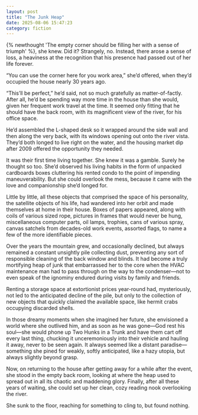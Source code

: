 ```yaml
---
layout: post
title: "The Junk Heap"
date: 2025-08-06 15:47:23
category: fiction
---
```


{% newthought 'The empty corner should be filling her with a sense of triumph' %}, she knew. Did it? Strangely, no. Instead, there arose a sense of loss, a heaviness at the recognition that his presence had passed out of her life forever.

“You can use the corner here for you work area,” she’d offered, when they’d occupied the house nearly 30 years ago.

<!--more-->

“This’ll be perfect,” he’d said, not so much gratefully as matter-of-factly. After all, he’d be spending way more time in the house than she would, given her frequent work travel at the time. It seemed only fitting that he should have the back room, with its magnificent view of the river, for his office space.

He’d assembled the L-shaped desk so it wrapped around the side wall and then along the very back, with its windows opening out onto the river vista. They’d both longed to live right on the water, and the housing market dip after 2009 offered the opportunity they needed.

It was their first time living together. She knew it was a gamble. Surely he thought so too. She’d observed his living habits in the form of unpacked cardboards boxes cluttering his rented condo to the point of impending maneuverability. But she could overlook the mess, because it came with the love and companionship she’d longed for.

Little by little, all these objects that comprised the space of his personality, the satellite objects of his life, had wandered into her orbit and made themselves at home in their house. Boxes of papers appeared, along with coils of various sized rope, pictures in frames that would never be hung, miscellaneous computer parts, oil lamps, trophies, cans of various spray, canvas satchels from decades-old work events, assorted flags, to name a few of the more identifiable pieces.

Over the years the mountain grew, and occasionally declined, but always remained a constant unsightly pile collecting dust, preventing any sort of responsible cleaning of the back window and blinds. It had become a truly mortifying heap of junk that embarrassed her to the core when the HVAC maintenance man had to pass through on the way to the condenser—not to even speak of the ignominy endured during visits by family and friends.

Renting a storage space at extortionist prices year-round had, mysteriously, not led to the anticipated decline of the pile, but only to the collection of new objects that quickly claimed the available space, like hermit crabs occupying discarded shells.

In those dreamy moments when she imagined her future, she envisioned a world where she outlived him, and as soon as he was gone—God rest his soul—she would phone up Two Hunks in a Trunk and have them cart off every last thing, chucking it unceremoniously into their vehicle and hauling it away, never to be seen again. It always seemed like a distant paradise—something she pined for weakly, softly anticipated, like a hazy utopia, but always slightly beyond grasp.

Now, on returning to the house after getting away for a while after the event, she stood in the empty back room, looking at where the heap used to spread out in all its chaotic and maddening glory. Finally, after all these years of waiting, she could set up her clean, cozy reading nook overlooking the river.

She sunk to the floor, reaching for something to cling to, but found nothing.
